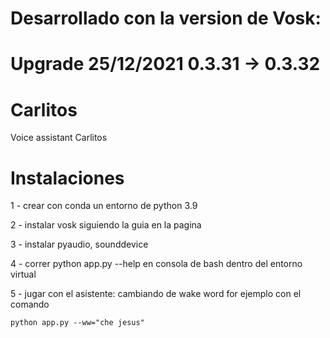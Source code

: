 # Desarrollado con la version de Vosk: 
# Upgrade 25/12/2021 0.3.31 -> 0.3.32
# Carlitos 
Voice assistant Carlitos
# Instalaciones
1 - crear con conda un entorno de python 3.9

2 - instalar vosk siguiendo la guia en la pagina

3 - instalar pyaudio, sounddevice

4 - correr python app.py --help en consola de bash dentro del entorno virtual

5 - jugar con el asistente: cambiando de wake word for ejemplo con el comando
    
    python app.py --ww="che jesus"

